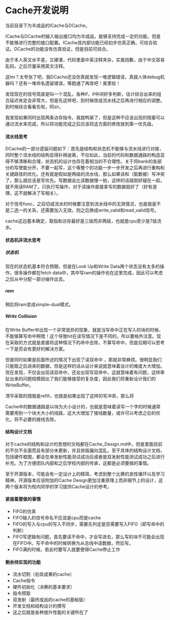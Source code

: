 # Cache开发说明

当前目录下为半成品的ICache与DCache。

ICache与DCache的输入输出接口均为半成品，能够支持完成一定的功能，但是不能够进行完整的接口配置。ICache其内部功能已经初步仿真正确，可综合验证。DCache的功能没有仿真验证，但是目前可综合。

由于本人英文水平差，又硬凑，代码里面中英注释夹杂，实属抱歉，由于中文容易乱码，之后尽量采用英文注释。

这tm？太夸张了吧，我DCache还没仿真就发现一堆逻辑错误，真就人体debug机器吗？还有一堆命名遗留错误，等跑通了再改吧！奥里给！

发现现在的信号简直是叫一个混乱，各种if，if中间好多判断，估计综合出来的组合延迟肯定会非常大，但是先这样吧，到时候改成流水线之后再进行相应的调整。到时候综合看看先啦，阿sir。

我发现如果同时出现两条访存指令，我就鸭屎了，但是这种不应该出现的阻塞可以通过流水来完成，所以将功能完成之后应该将这方面的修改放到第一优先级。

#### 流水线思考

DCache的一部分遗留问题如下：首先是结构和状态机不能够与流水线进行对接，同时整个流水线的结构显得扑朔迷离，不仅如此，当前的代码和数据通路的构造显得不够清晰和合理，状态机的设计也存在着相当的不合理性。关于将bank的各部分的写使能分开，不要一起写，这个等整个的功能一步一步开发之后再进行重构和关键路径的优化。还有就是假如是两级的流水线，那么如果读和（脏数据）写冲突了，那么就应该是写优先。写数据会比读数据慢一拍，这样的话就刚好碰在一起，就不用读RAM了，只执行写操作，对于读操作直接拿写的数据就好了（好有道理，这不就解决了写相关）。

对于信号func，之后切成流水的时候要注意到流水线中的无效情况，也是就是不是二选一的关系，还需要加入无效。则之后换成write_valid和read_valid信号。

cache这边基本确定，取指和访存最好是三级而非两级，也就是cpu至少是7级流水。

#### 状态机非流水思考

##### 状态机

现在的状态机基本符合预期，但是在Look Up和Write Data两个状态没有太多的操作，很多操作都在fetch data中，其中写ram的操作也在这里完成，因此可以考虑之后从中分配一部分操作出去。

##### ram

稍后将ram变成simple-dual模式。

##### Write Collision

在Write Buffer中出现一个非常诡异的现象，就是当写命中正在写入的块的时候，不能够算写命中啊喂！这个导致hit在读写情况下是不同的，所以要格外注意。现在采取的方式就是直接将这种情况下的命中去除，不算写命中，但是后期可以思考一下是否会有更好的解决方案。

但是同时如果是前面所述的情况下出现了读双命中 ，那就非常麻烦。很明显我们只能取之后进来的数据，但是这样的话从设计来说就意味着设计的难度大大增加。现在发现，不仅会出现读双命中，还会出现写双命中，这就意味着有问题，这样牵扯出来的问题规模超出了我们能够接受的复杂度，因此我们将重新设计我们的WriteBuffer。

清华采取的措施是refill，也就是如果出现了这样的写冲突，那么将

Cache中的数据通路是以块为大小设计的，也就是意味着读写一个字的时候通常需要用到一个块大大小的线路，这大大增加了接线数量，或许可以考虑之后的优化，将不必要的接线去除。

#### 结构设计文档

对于cache的结构和设计的思想的文档都在Cache_Design.md中，但是里面目前的不仅不全面而且有部分未更新，并且排版偏向混乱，至于具体的结构设计文档，包括硬件框图，都会在单发射性能测试成功后或者是双发射性能测试成功之后进行补充。为了方便团队内部和之后学校内部的传承，这都是必须要做的事情。

至于开源版本，可能会有一定设计上的精简，考虑到整个比赛的良性循环以及学习精神，开源版本应该附加的Cache Design更加注重原理上而非细节上的设计，这两个版本将为校内同学的学习提供Cache设计的参考。

#### 紧接着要做的事情

- FIFO的仿真
- FIFO输入的信号命名不应该是cpu而是cache
- FIFO的写入与cpu的写入不同步，需要先判定是否需要写入FIFO（即写命中的判断）
- FIFO写逻辑有问题，首先要读不命中，才会写进去，那么写的块不可能会出现在FIFO中。写不命中的时候转换为从总线中读数据，然后写。
- FIFO满的时候，若此时要写入就要使得Cache停止工作

#### 剩余待实现的功能

- 流水切割（初具成果的cache）
- Cache指令
- 硬件初始化（决赛的基本要求）
- 指令预取
- 双发射（最终成品的cache的基础版）
- 开发文档和结构设计的撰写
- 这之后就是各种提升性能的关键所在了


